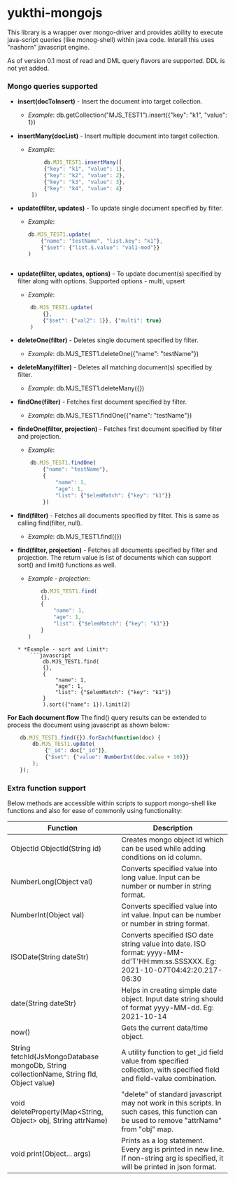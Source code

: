 # yukthi-mongojs

This library is a wrapper over mongo-driver and provides ability to execute java-script queries (like monog-shell) within java code. Interall this uses "nashorn" javascript engine.

As of version 0.1 most of read and DML query flavors are supported. DDL is not yet added.

### Mongo queries supported

* **insert(docToInsert)** - Insert the document into target collection.
    * *Example*: db.getCollection("MJS_TEST1").insert({"key": "k1", "value": 1})

* **insertMany(docList)** - Insert multiple document into target collection.
    * *Example*: 
       ```javascript
    		db.MJS_TEST1.insertMany([  
			{"key": "k1", "value": 1},  
			{"key": "k2", "value": 2},  
			{"key": "k3", "value": 3},  
			{"key": "k4", "value": 4}  
		])
       ```
	
* **update(filter, updates)** - To update single document specified by filter.
    * *Example*: 
    	```javascript
		db.MJS_TEST1.update(  
			{"name": "testName", "list.key": "k1"},  
			{"$set": {"list.$.value": "val1-mod"}}  
		)
	```
* **update(filter, updates, options)** - To update document(s) specified by filter along with options. Supported options - multi, upsert
    * *Example*: 
 	```javascript
		db.MJS_TEST1.update(  
			{},  
			{"$set": {"val2": 1}}, {"multi": true}  
		)
	```
* **deleteOne(filter)** - Deletes single document specified by filter.
    * *Example*: db.MJS_TEST1.deleteOne({"name": "testName"})
* **deleteMany(filter)** - Deletes all matching document(s) specified by filter.
    * *Example*: db.MJS_TEST1.deleteMany({})
* **findOne(filter)** - Fetches first document specified by filter.
    * *Example*: db.MJS_TEST1.findOne({"name": "testName"})
* **findeOne(filter, projection)** - Fetches first document specified by filter and projection.
    * *Example*: 
	```javascript
		db.MJS_TEST1.findOne(  
			{"name": "testName"},  
			{  
				"name": 1,  
				"age": 1,  
				"list": {"$elemMatch": {"key": "k1"}}  
			})
	```
* **find(filter)** - Fetches all documents specified by filter. This is same as calling find(filter, null).
    * *Example*: db.MJS_TEST1.find({})
* **find(filter, projection)** - Fetches all documents specified by filter and projection. The return value is list of documents which can support sort() and limit() functions as well.
    * *Example - projection*: 
    	```javascript
    		db.MJS_TEST1.find(  
			{},  
			{  
				"name": 1,  
				"age": 1,  
				"list": {"$elemMatch": {"key": "k1"}}  
			}
		)
	```
    * *Example - sort and Limit*: 
    	```javascript
    		db.MJS_TEST1.find(  
			{},  
			{  
				"name": 1,  
				"age": 1,  
				"list": {"$elemMatch": {"key": "k1"}}  
			}
			).sort({"name": 1}).limit(2)
	```
**For Each document flow**
The find() query results can be extended to process the document using javascript as shown below:  
```javascript
	db.MJS_TEST1.find({}).forEach(function(doc) {  
		db.MJS_TEST1.update(  
			{"_id": doc["_id"]},   
			{"$set": {"value": NumberInt(doc.value + 10)}}  
		);  
	});
```

### Extra function support

Below methods are accessible within scripts to support mongo-shell like functions and also for ease of commonly using functionality:  

Function                                                                                  |         Description
------------------------------------------------------------------------------------------|-----------------------------
ObjectId ObjectId(String id)                                                              |  Creates mongo object id which can be used while adding conditions on id column.
NumberLong(Object val)                                                                    |  Converts specified value into long value. Input can be number or number in string format.
NumberInt(Object val)                                                                     | Converts specified value into int value. Input can be number or number in string format.
ISODate(String dateStr)                                                                   | Converts specified ISO date string value into date. ISO format: yyyy-MM-dd'T'HH:mm:ss.SSSXXX. Eg: 2021-10-07T04:42:20.217-06:30
date(String dateStr)                                                                      |  Helps in creating simple date object. Input date string should of format yyyy-MM-dd. Eg: 2021-10-14
now()                                                                                     | Gets the current data/time object.
String fetchId(JsMongoDatabase mongoDb, String collectionName, String fld, Object value)  | A utility function to get _id field value from specified collection, with specified field and field-value combination.
void deleteProperty(Map<String, Object> obj, String attrName)                             | "delete" of standard javascript may not work in this scripts. In such cases, this function can be used to remove "attrName" from "obj" map.
void print(Object... args)                             									  | Prints as a log statement. Every arg is printed in new line. If non-string arg is specified, it will be printed in json format.





    
